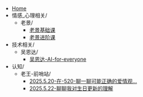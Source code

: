 - [Home](/)
- 情感_心理相关/
  - 老景/
    - [老景基础课](books/情感_心理相关/老景/老景基础课.md)
    - [老景进阶课](books/情感_心理相关/老景/老景进阶课.md)
- 技术相关/
  - 吴恩达/
    - [吴恩达-AI-for-everyone](books/技术相关/吴恩达/吴恩达-AI-for-everyone.md)
- 认知/
  - 老王-前哨站/
    - [2025.5.20-在-520-聊一聊可能正确的爱情观…](books/认知/老王-前哨站/2025.5.20-在-520-聊一聊可能正确的爱情观….md)
    - [2025.5.22-聊聊我对生日更新的理解](books/认知/老王-前哨站/2025.5.22-聊聊我对生日更新的理解.md)
